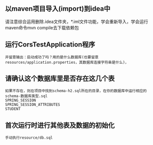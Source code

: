 ## 以maven项目导入(import)到idea中  
请注意综合运用删除.idea文件夹，*.iml文件功能，学会重新导入，学会运行maven命令mvn compile去下载依赖包

## 运行CorsTestApplication程序
    并留意输出：启动成功了吗？用的是什么数据库(也要留意resources/application.properties，其数据库连接字符串是什么)，
    
## 请确认这个数据库里是否存在这几个表
    如果不存在，则在项目中找到schema-h2.sql所在的目录，在你的数据库中运行相应的schema-数据库类型.sql
    SPRING_SESSION 
    SPRING_SESSION_ATTRIBUTES 
    STUDENT    
##  首次运行时进行其他表及数据的初始化 
    手动执行resource/db.sql
    
    